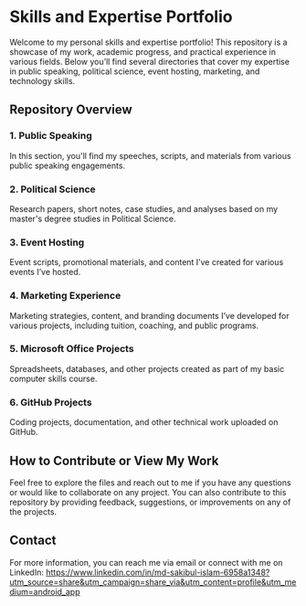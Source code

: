 
# Skills and Expertise Portfolio

Welcome to my personal skills and expertise portfolio! This repository is a showcase of my work, academic progress, and practical experience in various fields. Below you’ll find several directories that cover my expertise in public speaking, political science, event hosting, marketing, and technology skills.

## Repository Overview

### 1. **Public Speaking**  
In this section, you'll find my speeches, scripts, and materials from various public speaking engagements.

### 2. **Political Science**  
Research papers, short notes, case studies, and analyses based on my master's degree studies in Political Science.

### 3. **Event Hosting**  
Event scripts, promotional materials, and content I’ve created for various events I’ve hosted.

### 4. **Marketing Experience**  
Marketing strategies, content, and branding documents I’ve developed for various projects, including tuition, coaching, and public programs.

### 5. **Microsoft Office Projects**  
Spreadsheets, databases, and other projects created as part of my basic computer skills course.

### 6. **GitHub Projects**  
Coding projects, documentation, and other technical work uploaded on GitHub.

## How to Contribute or View My Work
Feel free to explore the files and reach out to me if you have any questions or would like to collaborate on any project. You can also contribute to this repository by providing feedback, suggestions, or improvements on any of the projects.

## Contact
For more information, you can reach me via email or connect with me on LinkedIn: https://www.linkedin.com/in/md-sakibul-islam-6958a1348?utm_source=share&utm_campaign=share_via&utm_content=profile&utm_medium=android_app 
